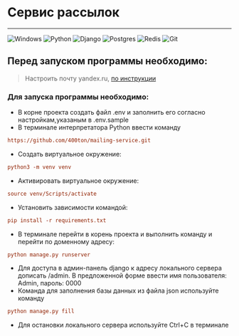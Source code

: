 # Сервис рассылок

___
![Windows](https://img.shields.io/badge/Windows-0078D6?style=for-the-badge&logo=windows&logoColor=white)
![Python](https://img.shields.io/badge/python-3670A0?style=for-the-badge&logo=python&logoColor=ffdd54)
![Django](https://img.shields.io/badge/django-%23092E20.svg?style=for-the-badge&logo=django&logoColor=white)
![Postgres](https://img.shields.io/badge/postgres-%23316192.svg?style=for-the-badge&logo=postgresql&logoColor=white)
![Redis](https://img.shields.io/badge/redis-%23DD0031.svg?style=for-the-badge&logo=redis&logoColor=white)
	![Git](https://img.shields.io/badge/git-%23F05033.svg?style=for-the-badge&logo=git&logoColor=white)
## Перед запуском программы необходимо:

> Настроить почту yandex.ru, [по инструкции](https://clck.ru/3BLEsg)

### Для запуска программы необходимо:

- В корне проекта создать файл .env и заполнить его согласно настройкам,указаным в .env.sample
- В терминале интерпретатора Python ввести команду

```ini
https://github.com/400ton/mailing-service.git
```

- Создать виртуальное окружение:

```ini
python3 -m venv venv
```

- Активировать виртуальное окружение:

```ini
source venv/Scripts/activate
```

- Установить зависимости командой:

```ini
pip install -r requirements.txt
```

- В терминале перейти в корень проекта и выполнить команду и перейти по доменному адресу:

```ini
python manage.py runserver
```

- Для доступа в админ-панель django к адресу локального сервера дописать /admin.
  В предложенной форме ввести имя пользователя: Admin, пароль: 0000
- Команда для заполнения базы данных из файла json используйте команду

```ini
python manage.py fill
```

- Для остановки локального сервера используйте Сtrl+С в терминале